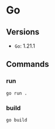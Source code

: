 # Go

## Versions

* `Go`: 1.21.1

## Commands
### run

```
go run .
```

### build

```
go build
```

